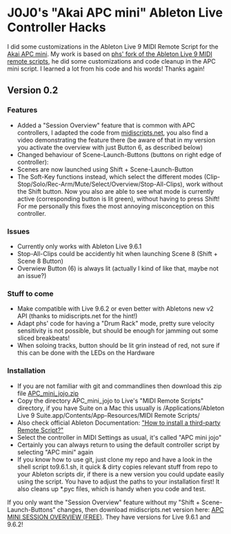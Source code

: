 # J0J0's "Akai APC mini" Ableton Live Controller Hacks

I did some customizations in the Ableton Live 9 MIDI Remote Script for the [Akai APC mini](http://www.akaipro.com/product/apc-mini).
My work is based on [phs' fork of the Ableton Live 9 MIDI remote scripts](https://github.com/phs/ableton-live9-remote-scripts), he did some customizations and code cleanup in the APC mini script. I learned a lot from his code and his words! Thanks again! 

## Version 0.2

### Features
 * Added a "Session Overview" feature that is common with APC controllers, I adapted the code from [midiscripts.net](http://midiscripts.net/apc-mini-session-overview-midi-script-for-ableton-live-free/), you also find a video demonstrating the feature there (be aware of that in my version you activate the overview with just Button 6, as described below) 
 * Changed behaviour of Scene-Launch-Buttons (buttons on right edge of controller):
  * Scenes are now launched using Shift + Scene-Launch-Button
  * The Soft-Key functions instead, which select the different modes (Clip-Stop/Solo/Rec-Arm/Mute/Select/Overview/Stop-All-Clips), work without the Shift button. Now you also are able to see what mode is currently active (corresponding button is lit green), without having to press Shift! For me personally this fixes the most annoying misconception on this controller.

### Issues
 * Currently only works with Ableton Live 9.6.1
 * Stop-All-Clips could be accidently hit when launching Scene 8 (Shift + Scene 8 Button) 
 * Overwiew Button (6) is always lit (actually I kind of like that, maybe not an issue?)

### Stuff to come
 * Make compatible with Live 9.6.2 or even better with Abletons new v2 API (thanks to midiscripts.net for the hint!)
 * Adapt phs' code for having a "Drum Rack" mode, pretty sure velocity sensitivity is not possible, but should be enough for jamming out some sliced breakbeats!
 * When soloing tracks, button should be lit grin instead of red, not sure if this can be done with the LEDs on the Hardware

### Installation
 * If you are not familiar with git and commandlines then download this zip file [APC_mini_jojo.zip](APC_mini_jojo.zip)
  * Copy the directory APC_mini_jojo to Live's "MIDI Remote Scripts" directory, if you have Suite on a Mac this usually is /Applications/Ableton Live 9 Suite.app/Contents/App-Resources/MIDI Remote Scripts/
  * Also check official Ableton Documentation: ["How to install a third-party Remote Script?"](https://help.ableton.com/hc/en-us/articles/209072009) 
  * Select the controller in MIDI Settings as usual, it's called "APC mini jojo"
  * Certainly you can always return to using the default controller script by selecting "APC mini" again
 * If you know how to use git, just clone my repo and have a look in the shell script to9.6.1.sh, it quick & dirty copies relevant stuff from repo to your Ableton scripts dir, if there is a new version you could update easily using the script. You have to adjust the paths to your installation first! It also cleans up \*.pyc files, which is handy when you code and test.

If you only want the "Session Overview" feature without my "Shift + Scene-Launch-Buttons" changes, then download midiscripts.net version here: [APC MINI SESSION OVERVIEW (FREE)](http://midiscripts.net/apc-mini-session-overview-midi-script-for-ableton-live-free/).
They have versions for Live 9.6.1 and 9.6.2!
